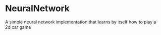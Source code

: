 # NeuralNetwork
A simple neural network implementation that learns by itself how to play a 2d car game
